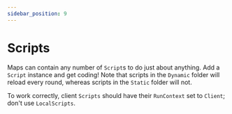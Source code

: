 ```yaml
---
sidebar_position: 9
---
```


# Scripts

Maps can contain any number of `Script`s to do just about anything. Add a `Script` instance and get coding! Note that scripts in the `Dynamic` folder will reload every round, whereas scripts in the `Static` folder will not.

To work correctly, client `Scripts` should have their `RunContext` set to `Client`; don't use `LocalScripts`.